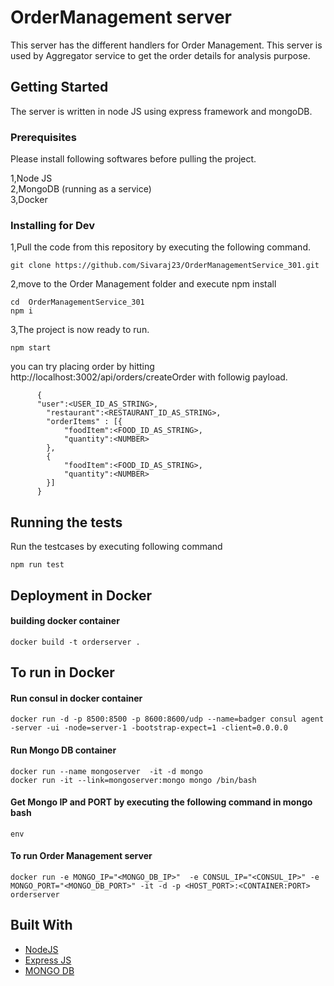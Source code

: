 # OrderManagement server

This server has the different handlers for Order Management. This server is used by Aggregator service to get the order details for analysis purpose.

## Getting Started

The server is written in node JS using express framework and  mongoDB. 

### Prerequisites
Please install following softwares before pulling the project.

 1,Node JS\
 2,MongoDB (running as a service)\
 3,Docker

### Installing for Dev

1,Pull the code from this repository  by executing the following command.

```
git clone https://github.com/Sivaraj23/OrderManagementService_301.git
```

2,move to the Order Management folder and  execute npm install

```
cd  OrderManagementService_301
npm i
```
3,The project is now ready to run.
```
npm start
```

you can try placing order by hitting http://localhost:3002/api/orders/createOrder with followig payload.
```
      {	
      "user":<USER_ID_AS_STRING>,
        "restaurant":<RESTAURANT_ID_AS_STRING>,
        "orderItems" : [{
            "foodItem":<FOOD_ID_AS_STRING>,
            "quantity":<NUMBER>
        },
        {
            "foodItem":<FOOD_ID_AS_STRING>,
            "quantity":<NUMBER>
        }]
      }
```
## Running the tests

Run the testcases by executing following command
```
npm run test
```


## Deployment in Docker

#### building docker container
```
docker build -t orderserver .
```

## To run in Docker

#### Run consul in docker container
```
docker run -d -p 8500:8500 -p 8600:8600/udp --name=badger consul agent -server -ui -node=server-1 -bootstrap-expect=1 -client=0.0.0.0
```
#### Run Mongo DB container
```
docker run --name mongoserver  -it -d mongo
docker run -it --link=mongoserver:mongo mongo /bin/bash
```
#### Get Mongo IP  and PORT by executing the following command in mongo bash
```
env
```
#### To run Order Management  server
```
docker run -e MONGO_IP="<MONGO_DB_IP>"  -e CONSUL_IP="<CONSUL_IP>" -e MONGO_PORT="<MONGO_DB_PORT>" -it -d -p <HOST_PORT>:<CONTAINER:PORT> orderserver
```


## Built With

* [NodeJS](https://nodejs.org/) 
* [Express JS](https://expressjs.com/)
* [MONGO DB](https://www.mongodb.com/)